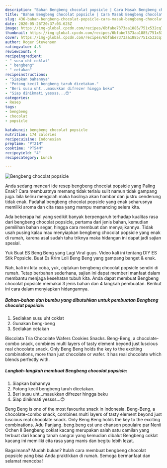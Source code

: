 ```yaml
---
description: "Bahan Bengbeng chocolat popsicle | Cara Masak Bengbeng chocolat popsicle Yang Lezat"
title: "Bahan Bengbeng chocolat popsicle | Cara Masak Bengbeng chocolat popsicle Yang Lezat"
slug: 436-bahan-bengbeng-chocolat-popsicle-cara-masak-bengbeng-chocolat-popsicle-yang-lezat
date: 2020-05-26T20:37:03.625Z
image: https://img-global.cpcdn.com/recipes/6bfabe7373aa1885/751x532cq70/bengbeng-chocolat-popsicle-foto-resep-utama.jpg
thumbnail: https://img-global.cpcdn.com/recipes/6bfabe7373aa1885/751x532cq70/bengbeng-chocolat-popsicle-foto-resep-utama.jpg
cover: https://img-global.cpcdn.com/recipes/6bfabe7373aa1885/751x532cq70/bengbeng-chocolat-popsicle-foto-resep-utama.jpg
author: Roger Stevenson
ratingvalue: 4.5
reviewcount: 4
recipeingredient:
- " susu uht coklat"
- " bengbeng"
- " cetakan"
recipeinstructions:
- "Siapkan bahannya"
- "Potong kecil bengbeng taruh dicetakan."
- "Beri susu uht...masukkan difrezer hingga beku"
- "Siap dinikmati yessss...😍"
categories:
- Resep
tags:
- bengbeng
- chocolat
- popsicle

katakunci: bengbeng chocolat popsicle 
nutrition: 174 calories
recipecuisine: Indonesian
preptime: "PT21M"
cooktime: "PT54M"
recipeyield: "4"
recipecategory: Lunch

---
```



![Bengbeng chocolat popsicle](https://img-global.cpcdn.com/recipes/6bfabe7373aa1885/751x532cq70/bengbeng-chocolat-popsicle-foto-resep-utama.jpg)

Anda sedang mencari ide resep bengbeng chocolat popsicle yang Paling Enak? Cara membuatnya memang tidak terlalu sulit namun tidak gampang juga. bila keliru mengolah maka hasilnya akan hambar dan justru cenderung tidak enak. Padahal bengbeng chocolat popsicle yang enak seharusnya memiliki aroma dan cita rasa yang mampu memancing selera kita.

Ada beberapa hal yang sedikit banyak berpengaruh terhadap kualitas rasa dari bengbeng chocolat popsicle, pertama dari jenis bahan, kemudian pemilihan bahan segar, hingga cara membuat dan menyajikannya. Tidak usah pusing kalau mau menyiapkan bengbeng chocolat popsicle yang enak di rumah, karena asal sudah tahu triknya maka hidangan ini dapat jadi sajian spesial.

Yuk Buat ES Beng Beng yang Lagi Viral guys. Video kali ini tentang DIY ES Stik Popsicle. Buat Es Krim Loli Beng Beng yang gampang banget &amp; enak.


Nah, kali ini kita coba, yuk, ciptakan bengbeng chocolat popsicle sendiri di rumah. Tetap berbahan sederhana, sajian ini dapat memberi manfaat dalam membantu menjaga kesehatan tubuh kita. Anda dapat membuat Bengbeng chocolat popsicle memakai 3 jenis bahan dan 4 langkah pembuatan. Berikut ini cara dalam menyiapkan hidangannya.

<!--inarticleads1-->

##### Bahan-bahan dan bumbu yang dibutuhkan untuk pembuatan Bengbeng chocolat popsicle:

1. Sediakan  susu uht coklat
1. Gunakan  beng-beng
1. Sediakan  cetakan


Biscolata Tria Chocolate Wafers Cookies Snacks. Beng-Beng, a chocolate-combo snack, combines multi layers of tasty element beyond just luscious real chocolate snack. Only Beng Beng holds the key to the exciting combinations, more than just chocolate or wafer. It has real chocolate which blends perfectly with. 

<!--inarticleads2-->

##### Langkah-langkah membuat Bengbeng chocolat popsicle:

1. Siapkan bahannya
1. Potong kecil bengbeng taruh dicetakan.
1. Beri susu uht...masukkan difrezer hingga beku
1. Siap dinikmati yessss...😍


Beng Beng is one of the most favourite snack in Indonesia. Beng-Beng, a chocolate-combo snack, combines multi layers of tasty element beyond just luscious real chocolate snack. Only Beng Beng holds the key to the exciting combinations. Adu Panjang. beng.beng est une chanson populaire par Nenii Ochen II Bengbeng coklat kacang merupakan salah satu camilan yang terbuat dari kacang tanah sangrai yang kemudian dibalut Bengbeng coklat kacang ini memiliki cita rasa yang manis dan begitu lebih lezat. 

Bagaimana? Mudah bukan? Itulah cara membuat bengbeng chocolat popsicle yang bisa Anda praktikkan di rumah. Semoga bermanfaat dan selamat mencoba!
